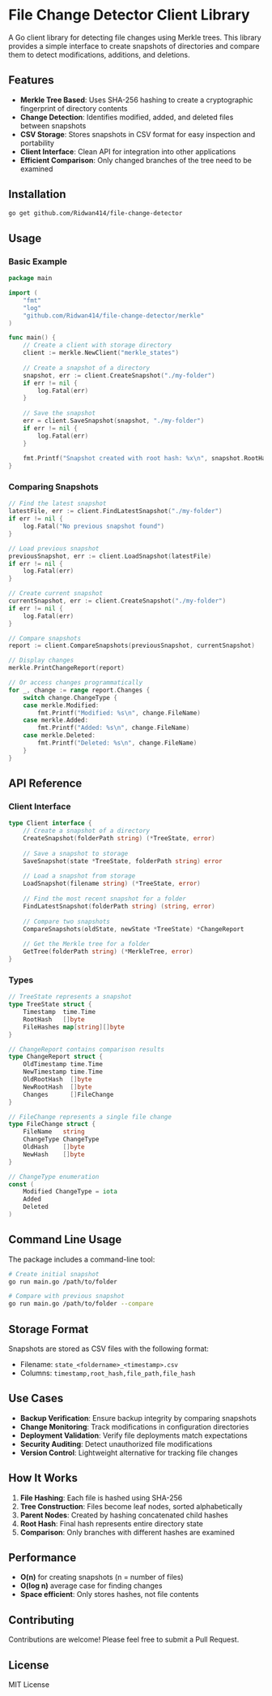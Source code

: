 # File Change Detector Client Library

A Go client library for detecting file changes using Merkle trees. This library provides a simple interface to create snapshots of directories and compare them to detect modifications, additions, and deletions.

## Features

- **Merkle Tree Based**: Uses SHA-256 hashing to create a cryptographic fingerprint of directory contents
- **Change Detection**: Identifies modified, added, and deleted files between snapshots
- **CSV Storage**: Stores snapshots in CSV format for easy inspection and portability
- **Client Interface**: Clean API for integration into other applications
- **Efficient Comparison**: Only changed branches of the tree need to be examined

## Installation

```bash
go get github.com/Ridwan414/file-change-detector
```

## Usage

### Basic Example

```go
package main

import (
    "fmt"
    "log"
    "github.com/Ridwan414/file-change-detector/merkle"
)

func main() {
    // Create a client with storage directory
    client := merkle.NewClient("merkle_states")
    
    // Create a snapshot of a directory
    snapshot, err := client.CreateSnapshot("./my-folder")
    if err != nil {
        log.Fatal(err)
    }
    
    // Save the snapshot
    err = client.SaveSnapshot(snapshot, "./my-folder")
    if err != nil {
        log.Fatal(err)
    }
    
    fmt.Printf("Snapshot created with root hash: %x\n", snapshot.RootHash)
}
```

### Comparing Snapshots

```go
// Find the latest snapshot
latestFile, err := client.FindLatestSnapshot("./my-folder")
if err != nil {
    log.Fatal("No previous snapshot found")
}

// Load previous snapshot
previousSnapshot, err := client.LoadSnapshot(latestFile)
if err != nil {
    log.Fatal(err)
}

// Create current snapshot
currentSnapshot, err := client.CreateSnapshot("./my-folder")
if err != nil {
    log.Fatal(err)
}

// Compare snapshots
report := client.CompareSnapshots(previousSnapshot, currentSnapshot)

// Display changes
merkle.PrintChangeReport(report)

// Or access changes programmatically
for _, change := range report.Changes {
    switch change.ChangeType {
    case merkle.Modified:
        fmt.Printf("Modified: %s\n", change.FileName)
    case merkle.Added:
        fmt.Printf("Added: %s\n", change.FileName)
    case merkle.Deleted:
        fmt.Printf("Deleted: %s\n", change.FileName)
    }
}
```

## API Reference

### Client Interface

```go
type Client interface {
    // Create a snapshot of a directory
    CreateSnapshot(folderPath string) (*TreeState, error)
    
    // Save a snapshot to storage
    SaveSnapshot(state *TreeState, folderPath string) error
    
    // Load a snapshot from storage
    LoadSnapshot(filename string) (*TreeState, error)
    
    // Find the most recent snapshot for a folder
    FindLatestSnapshot(folderPath string) (string, error)
    
    // Compare two snapshots
    CompareSnapshots(oldState, newState *TreeState) *ChangeReport
    
    // Get the Merkle tree for a folder
    GetTree(folderPath string) (*MerkleTree, error)
}
```

### Types

```go
// TreeState represents a snapshot
type TreeState struct {
    Timestamp  time.Time
    RootHash   []byte
    FileHashes map[string][]byte
}

// ChangeReport contains comparison results
type ChangeReport struct {
    OldTimestamp time.Time
    NewTimestamp time.Time
    OldRootHash  []byte
    NewRootHash  []byte
    Changes      []FileChange
}

// FileChange represents a single file change
type FileChange struct {
    FileName   string
    ChangeType ChangeType
    OldHash    []byte
    NewHash    []byte
}

// ChangeType enumeration
const (
    Modified ChangeType = iota
    Added
    Deleted
)
```

## Command Line Usage

The package includes a command-line tool:

```bash
# Create initial snapshot
go run main.go /path/to/folder

# Compare with previous snapshot
go run main.go /path/to/folder --compare
```

## Storage Format

Snapshots are stored as CSV files with the following format:
- Filename: `state_<foldername>_<timestamp>.csv`
- Columns: `timestamp,root_hash,file_path,file_hash`

## Use Cases

- **Backup Verification**: Ensure backup integrity by comparing snapshots
- **Change Monitoring**: Track modifications in configuration directories
- **Deployment Validation**: Verify file deployments match expectations
- **Security Auditing**: Detect unauthorized file modifications
- **Version Control**: Lightweight alternative for tracking file changes

## How It Works

1. **File Hashing**: Each file is hashed using SHA-256
2. **Tree Construction**: Files become leaf nodes, sorted alphabetically
3. **Parent Nodes**: Created by hashing concatenated child hashes
4. **Root Hash**: Final hash represents entire directory state
5. **Comparison**: Only branches with different hashes are examined

## Performance

- **O(n)** for creating snapshots (n = number of files)
- **O(log n)** average case for finding changes
- **Space efficient**: Only stores hashes, not file contents

## Contributing

Contributions are welcome! Please feel free to submit a Pull Request.

## License

MIT License
